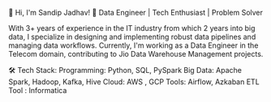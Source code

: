
👋 Hi, I'm Sandip Jadhav!
🚀 Data Engineer | Tech Enthusiast | Problem Solver

With 3+ years of experience in the IT industry from which 2 years into big data, I specialize in designing and implementing robust data pipelines and managing data workflows. Currently, I'm working as a Data Engineer in the Telecom domain, contributing to Jio Data Warehouse Management projects.

🛠️ Tech Stack:
Programming: Python, SQL, PySpark
Big Data: Apache Spark, Hadoop, Kafka, Hive
Cloud: AWS , GCP
Tools: Airflow, Azkaban
ETL Tool : Informatica

<!---
SandipJadhav7843/SandipJadhav7843 is a ✨ special ✨ repository because its `README.md` (this file) appears on your GitHub profile.
You can click the Preview link to take a look at your changes.
--->

